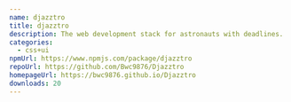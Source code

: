 ```yaml
---
name: djazztro
title: djazztro
description: The web development stack for astronauts with deadlines.
categories:
  - css+ui
npmUrl: https://www.npmjs.com/package/djazztro
repoUrl: https://github.com/Bwc9876/Djazztro
homepageUrl: https://bwc9876.github.io/Djazztro
downloads: 20
---
```

